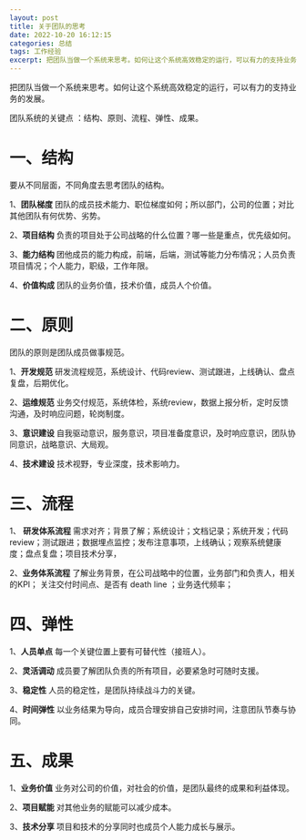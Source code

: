 ```yaml
---
layout: post
title: 关于团队的思考
date: 2022-10-20 16:12:15
categories: 总结  
tags: 工作经验 
excerpt: 把团队当做一个系统来思考。如何让这个系统高效稳定的运行，可以有力的支持业务的发展。
---
```

把团队当做一个系统来思考。如何让这个系统高效稳定的运行，可以有力的支持业务的发展。

团队系统的关键点 ：结构、原则、流程、弹性、成果。

# 一、结构

 要从不同层面，不同角度去思考团队的结构。
 
 1、**团队梯度**  团队的成员技术能力、职位梯度如何；所以部门，公司的位置；对比其他团队有何优势、劣势。
 
 2、**项目结构**  负责的项目处于公司战略的什么位置？哪一些是重点，优先级如何。
 
 3、**能力结构** 团他成员的能力构成，前端，后端，测试等能力分布情况；人员负责项目情况；个人能力，职级，工作年限。
 
 4、**价值构成** 团队的业务价值，技术价值，成员人个价值。


# 二、原则

团队的原则是团队成员做事规范。 

1、**开发规范**  研发流程规范，系统设计、代码review、测试跟进，上线确认、盘点复盘，后期优化。

2、**运维规范** 业务交付规范，系统体检，系统review，数据上报分析，定时反馈沟通，及时响应问题，轮岗制度。

3、**意识建设**  自我驱动意识，服务意识，项目准备度意识，及时响应意识，团队协同意识，战略意识、大局观。

4、**技术建设**  技术视野，专业深度，技术影响力。

# 三、流程

1、 **研发体系流程** 需求对齐；背景了解；系统设计；文档记录；系统开发；代码review；测试跟进；数据埋点监控；发布注意事项，上线确认；观察系统健康度；盘点复盘；项目技术分享，

2、**业务体系流程**  了解业务背景，在公司战略中的位置，业务部门和负责人，相关的KPI； 关注交付时间点、是否有 death line ；业务迭代频率；  

# 四、弹性

1、**人员单点**   每一个关键位置上要有可替代性（接班人）。

2、**灵活调动**  成员要了解团队负责的所有项目，必要紧急时可随时支援。

3、**稳定性**  人员的稳定性，是团队持续战斗力的关键。

4、**时间弹性**  以业务结果为导向，成员合理安排自己安排时间，注意团队节奏与协同。

# 五、成果

1、**业务价值**   业务对公司的价值，对社会的价值，是团队最终的成果和利益体现。

2、**项目赋能** 对其他业务的赋能可以减少成本。

3、**技术分享** 项目和技术的分享同时也成员个人能力成长与展示。

